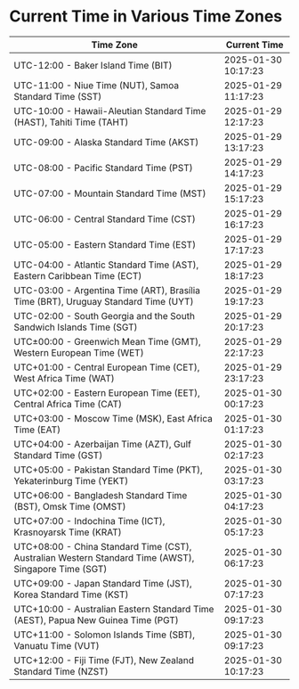 # Current Time in Various Time Zones

| Time Zone | Current Time |
|-----------|--------------|
| UTC-12:00 - Baker Island Time (BIT) | 2025-01-30 10:17:23 |
| UTC-11:00 - Niue Time (NUT), Samoa Standard Time (SST) | 2025-01-29 11:17:23 |
| UTC-10:00 - Hawaii-Aleutian Standard Time (HAST), Tahiti Time (TAHT) | 2025-01-29 12:17:23 |
| UTC-09:00 - Alaska Standard Time (AKST) | 2025-01-29 13:17:23 |
| UTC-08:00 - Pacific Standard Time (PST) | 2025-01-29 14:17:23 |
| UTC-07:00 - Mountain Standard Time (MST) | 2025-01-29 15:17:23 |
| UTC-06:00 - Central Standard Time (CST) | 2025-01-29 16:17:23 |
| UTC-05:00 - Eastern Standard Time (EST) | 2025-01-29 17:17:23 |
| UTC-04:00 - Atlantic Standard Time (AST), Eastern Caribbean Time (ECT) | 2025-01-29 18:17:23 |
| UTC-03:00 - Argentina Time (ART), Brasília Time (BRT), Uruguay Standard Time (UYT) | 2025-01-29 19:17:23 |
| UTC-02:00 - South Georgia and the South Sandwich Islands Time (SGT) | 2025-01-29 20:17:23 |
| UTC±00:00 - Greenwich Mean Time (GMT), Western European Time (WET) | 2025-01-29 22:17:23 |
| UTC+01:00 - Central European Time (CET), West Africa Time (WAT) | 2025-01-29 23:17:23 |
| UTC+02:00 - Eastern European Time (EET), Central Africa Time (CAT) | 2025-01-30 00:17:23 |
| UTC+03:00 - Moscow Time (MSK), East Africa Time (EAT) | 2025-01-30 01:17:23 |
| UTC+04:00 - Azerbaijan Time (AZT), Gulf Standard Time (GST) | 2025-01-30 02:17:23 |
| UTC+05:00 - Pakistan Standard Time (PKT), Yekaterinburg Time (YEKT) | 2025-01-30 03:17:23 |
| UTC+06:00 - Bangladesh Standard Time (BST), Omsk Time (OMST) | 2025-01-30 04:17:23 |
| UTC+07:00 - Indochina Time (ICT), Krasnoyarsk Time (KRAT) | 2025-01-30 05:17:23 |
| UTC+08:00 - China Standard Time (CST), Australian Western Standard Time (AWST), Singapore Time (SGT) | 2025-01-30 06:17:23 |
| UTC+09:00 - Japan Standard Time (JST), Korea Standard Time (KST) | 2025-01-30 07:17:23 |
| UTC+10:00 - Australian Eastern Standard Time (AEST), Papua New Guinea Time (PGT) | 2025-01-30 09:17:23 |
| UTC+11:00 - Solomon Islands Time (SBT), Vanuatu Time (VUT) | 2025-01-30 09:17:23 |
| UTC+12:00 - Fiji Time (FJT), New Zealand Standard Time (NZST) | 2025-01-30 10:17:23 |
